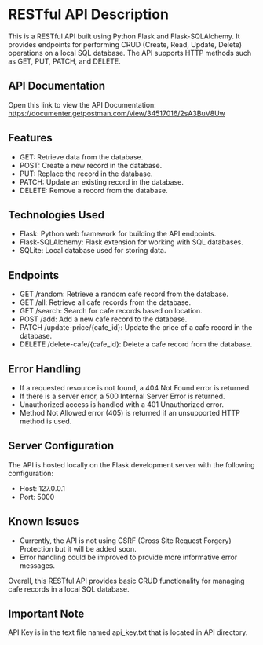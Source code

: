 # RESTful API Description

This is a RESTful API built using Python Flask and Flask-SQLAlchemy. It provides endpoints for performing CRUD (Create, Read, Update, Delete) operations on a local SQL database. The API supports HTTP methods such as GET, PUT, PATCH, and DELETE.

## API Documentation

Open this link to view the API Documentation:
<https://documenter.getpostman.com/view/34517016/2sA3BuV8Uw>

## Features

* GET: Retrieve data from the database.
* POST: Create a new record in the database.
* PUT: Replace the record in the database.
* PATCH: Update an existing record in the database.
* DELETE: Remove a record from the database.

## Technologies Used

* Flask: Python web framework for building the API endpoints.
* Flask-SQLAlchemy: Flask extension for working with SQL databases.
* SQLite: Local database used for storing data.

## Endpoints

* GET /random: Retrieve a random cafe record from the database.
* GET /all: Retrieve all cafe records from the database.
* GET /search: Search for cafe records based on location.
* POST /add: Add a new cafe record to the database.
* PATCH /update-price/{cafe_id}: Update the price of a cafe record in the database.
* DELETE /delete-cafe/{cafe_id}: Delete a cafe record from the database.

## Error Handling

* If a requested resource is not found, a 404 Not Found error is returned.
* If there is a server error, a 500 Internal Server Error is returned.
* Unauthorized access is handled with a 401 Unauthorized error.
* Method Not Allowed error (405) is returned if an unsupported HTTP method is used.

## Server Configuration

The API is hosted locally on the Flask development server with the following configuration:

* Host: 127.0.0.1
* Port: 5000

## Known Issues

* Currently, the API is not using CSRF (Cross Site Request Forgery) Protection but it will be added soon.
* Error handling could be improved to provide more informative error messages.

Overall, this RESTful API provides basic CRUD functionality for managing cafe records in a local SQL database.

## Important Note

API Key is in the text file named api_key.txt that is located in API directory.
